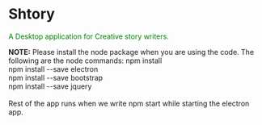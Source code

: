 # Shtory
<span style="color:green;">A Desktop application for Creative story writers.</span>

<b> NOTE:</b> Please install the node package when you are using the code.
The following are the node commands:
npm install </br>
npm install --save electron </br>
npm install --save bootstrap</br>
npm install --save jquery</br></br>
Rest of the app runs when we write npm start while starting the electron app.
